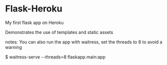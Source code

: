 # Flask-Heroku

My first flask app on Heroku

Demonstrates the use of templates and static assets

notes:
You can also run the app with waitress, set the threads to 8 to avoid a warning

$ waitress-serve --threads=8 flaskapp.main:app